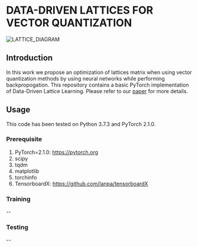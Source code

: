 # DATA-DRIVEN LATTICES FOR VECTOR QUANTIZATION
![LATTICE_DIAGRAM](https://github.com/BokoAssaf/DeepLatticeUVEQ/assets/143960995/0111f515-3797-4c60-ae0e-8666dd969e45)
## Introduction

In this work we propose an optimization of lattices matrix when using vector quantization methods by using neural networks while performing backpropogation. This repository contains a basic PyTorch implementation of Data-Driven Lattice Learning.   Please refer to our [paper](https://drive.google.com/file/d/1HFgmjkefbeS7VPKzJMlHkIPQede9Id5S/view?usp=sharing) for more details.


## Usage
This code has been tested on Python 3.7.3 and PyTorch 2.1.0.

### Prerequisite
1. PyTorch=2.1.0: https://pytorch.org
2. scipy
3. tqdm
4. matplotlib
5. torchinfo
6. TensorboardX: https://github.com/lanpa/tensorboardX

### Training

--

### Testing

--

